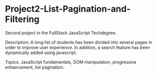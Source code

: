 # Project2-List-Pagination-and-Filtering

Second project in the FullStack JavaScript Techdegree.

Description: A long list of students has been divided into several pages in order to improve
             user experience. In addition, a search feature has been dynamically added using javascript.

Topics: JavaScript fundamentals, DOM manipulation, progressive enhancement, list pagination.
